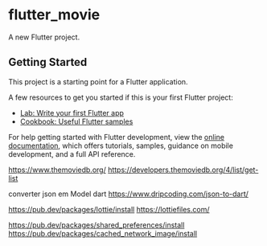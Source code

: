 # flutter_movie

A new Flutter project.

## Getting Started

This project is a starting point for a Flutter application.

A few resources to get you started if this is your first Flutter project:

- [Lab: Write your first Flutter app](https://docs.flutter.dev/get-started/codelab)
- [Cookbook: Useful Flutter samples](https://docs.flutter.dev/cookbook)

For help getting started with Flutter development, view the
[online documentation](https://docs.flutter.dev/), which offers tutorials,
samples, guidance on mobile development, and a full API reference.


https://www.themoviedb.org/
https://developers.themoviedb.org/4/list/get-list


converter json em Model dart
    https://www.dripcoding.com/json-to-dart/


https://pub.dev/packages/lottie/install
https://lottiefiles.com/

https://pub.dev/packages/shared_preferences/install
https://pub.dev/packages/cached_network_image/install